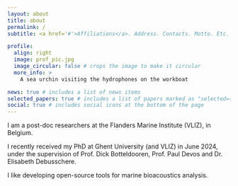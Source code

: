 ```yaml
---
layout: about
title: about
permalink: /
subtitle: <a href='#'>Affiliations</a>. Address. Contacts. Motto. Etc.

profile:
  align: right
  image: prof_pic.jpg
  image_circular: false # crops the image to make it circular
  more_info: >
    A sea urchin visiting the hydrophones on the workboat

news: true # includes a list of news items
selected_papers: true # includes a list of papers marked as "selected={true}"
social: true # includes social icons at the bottom of the page
---
```


I am a post-doc researchers at the Flanders Marine Institute (VLIZ), in Belgium. 

I recently received my PhD at Ghent University (and VLIZ) in June 2024, under the supervision of Prof. Dick Botteldooren, Prof. Paul Devos and Dr. Elisabeth Debusschere. 

I like developing open-source tools for marine bioacoustics analysis. 